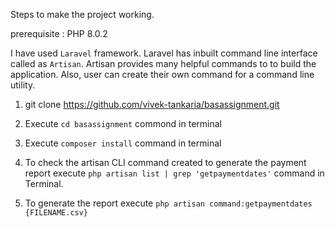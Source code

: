 Steps to make the project working.

prerequisite : PHP 8.0.2

I have used `Laravel` framework. Laravel has inbuilt command line interface called as `Artisan`. Artisan provides many helpful commands to to build the application. Also, user can create their own command for a command line utility.  

1. git clone https://github.com/vivek-tankaria/basassignment.git

2. Execute `cd basassignment` commond in terminal

3. Execute `composer install` command in terminal

4. To check the artisan CLI command created to generate the payment report execute  `php artisan list | grep 'getpaymentdates'` command in Terminal. 

5. To generate the report execute `php artisan command:getpaymentdates {FILENAME.csv}`
